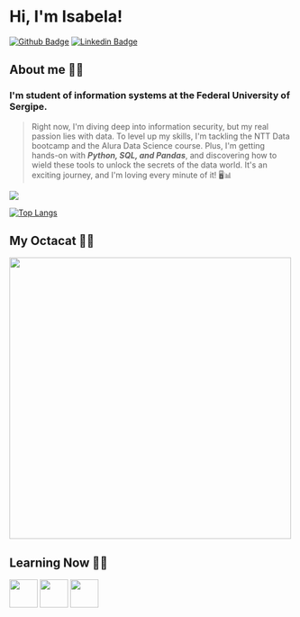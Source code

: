 # Hi, I'm Isabela! 
                           
[![Github Badge](https://img.shields.io/badge/-Github-000?style=flat-square&logo=Github&logoColor=white&link=https://github.com/Gondrai)](https://github.com/Gondrai)
[![Linkedin Badge](https://img.shields.io/badge/-LinkedIn-blue?style=flat-square&logo=Linkedin&logoColor=white&link=https://www.linkedin.com/in/isabela-de-gondra-6583b2191/)](https://www.linkedin.com/in/isabela-de-gondra-6583b2191/)

## About me 🖐🏽
### I'm student of information systems at the Federal University of Sergipe.
> Right now, I'm diving deep into information security, but my real passion lies with data. 
To level up my skills, I'm tackling the NTT Data bootcamp and the Alura Data Science course. Plus, I'm getting hands-on with ***Python, SQL, and Pandas***, and discovering how to wield these tools to unlock the secrets of the data world. It's an exciting journey, and I'm loving every minute of it! 🖥📊

  <source
    srcset="https://github-readme-stats.vercel.app/api?username=Gondrai&show_icons=true&theme=tokyonight"
  />
  <img src="https://github-readme-stats.vercel.app/api?username=Gondrai&show_icons=true&theme=tokyonight" />
</picture>

[![Top Langs](https://github-readme-stats.vercel.app/api/top-langs/?username=Gondrai&layout=compact&icons=true&theme=tokyonight)](https://github.com/anuraghazra/github-readme-stats)

## My Octacat 🐱‍🚀
<img src="https://github.com/Gondrai/Gondrai/assets/66333927/be1b3a64-09fb-4641-b394-7a0ab71f5417" widht= "500px" height="500px" />

## Learning Now 👩‍🏫
<div style="display: inline"> 
<img src="https://cdn.jsdelivr.net/gh/devicons/devicon@latest/icons/python/python-original.svg" widht= "50px" height="50px" />
<img src="https://cdn.jsdelivr.net/gh/devicons/devicon@latest/icons/pandas/pandas-plain.svg" widht= "50px" height="50px" />
<img src="https://cdn.jsdelivr.net/gh/devicons/devicon@latest/icons/googlecloud/googlecloud-original.svg" widht= "50px" height="50px" />         
</div>

